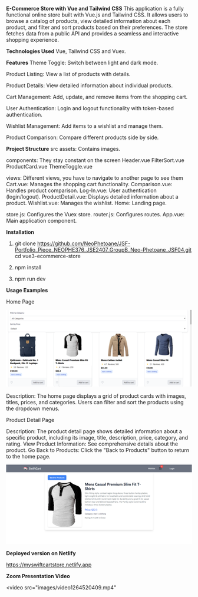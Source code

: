 **E-Commerce Store with Vue and Tailwind CSS**
This application is a fully functional online store built with Vue.js and Tailwind CSS. It allows users to browse a catalog of products, view detailed information about each product, and filter and sort products based on their preferences. The store fetches data from a public API and provides a seamless and interactive shopping experience.

**Technologies Used**
Vue, Tailwind CSS and Vuex.

**Features**
Theme Toggle: Switch between light and dark mode.

Product Listing: View a list of products with details.

Product Details: View detailed information about individual products.

Cart Management: Add, update, and remove items from the shopping cart.

User Authentication: Login and logout functionality with token-based authentication.

Wishlist Management: Add items to a wishlist and manage them.

Product Comparison: Compare different products side by side.


**Project Structure**
src
  assets: Contains images.
 
 components: They stay constant on the screen
    Header.vue
    FilterSort.vue
    ProductCard.vue
    ThemeToggle.vue

 views: Different views, you have to navigate to another page to see them
    Cart.vue: Manages the shopping cart functionality.
    Comparison.vue: Handles product comparison.
    Log-In.vue: User authentication (login/logout).
    ProductDetail.vue: Displays detailed information about a product.
    Wishlist.vue: Manages the wishlist.
    Home: Landing page.


  store.js: Configures the Vuex store.
  router.js: Configures routes.
  App.vue: Main application component.



**Installation**

1. git clone https://github.com/NeoPhetoane/JSF-Portfolio_Piece_NEOPHE376_JSE2407_GroupB_Neo-Phetoane_JSF04.git
cd vue3-ecommerce-store

2. npm install

3. npm run dev

**Usage Examples**

Home Page

<img src="images/Screenshot (209).png" alt="Home page screenshot">

Description: The home page displays a grid of product cards with images, titles, prices, and categories. Users can filter and sort the products using the dropdown menus.

Product Detail Page

Description: The product detail page shows detailed information about a specific product, including its image, title, description, price, category, and rating.
View Product Information: See comprehensive details about the product.
Go Back to Products: Click the "Back to Products" button to return to the home page.

<img src="images/Screenshot (210).png" alt="Detail Page screenshot">


**Deployed version on Netlify**

https://myswiftcartstore.netlify.app 


**Zoom Presentation Video**

<video src="images/video1264520409.mp4"
